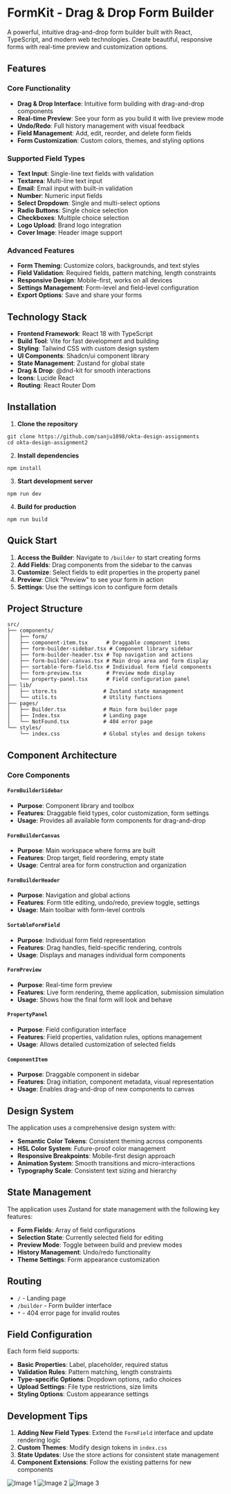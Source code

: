 # FormKit - Drag & Drop Form Builder

A powerful, intuitive drag-and-drop form builder built with React, TypeScript, and modern web technologies. Create beautiful, responsive forms with real-time preview and customization options.

## Features

### Core Functionality

- **Drag & Drop Interface**: Intuitive form building with drag-and-drop components
- **Real-time Preview**: See your form as you build it with live preview mode
- **Undo/Redo**: Full history management with visual feedback
- **Field Management**: Add, edit, reorder, and delete form fields
- **Form Customization**: Custom colors, themes, and styling options

### Supported Field Types

- **Text Input**: Single-line text fields with validation
- **Textarea**: Multi-line text input
- **Email**: Email input with built-in validation
- **Number**: Numeric input fields
- **Select Dropdown**: Single and multi-select options
- **Radio Buttons**: Single choice selection
- **Checkboxes**: Multiple choice selection
- **Logo Upload**: Brand logo integration
- **Cover Image**: Header image support

### Advanced Features

- **Form Theming**: Customize colors, backgrounds, and text styles
- **Field Validation**: Required fields, pattern matching, length constraints
- **Responsive Design**: Mobile-first, works on all devices
- **Settings Management**: Form-level and field-level configuration
- **Export Options**: Save and share your forms

## Technology Stack

- **Frontend Framework**: React 18 with TypeScript
- **Build Tool**: Vite for fast development and building
- **Styling**: Tailwind CSS with custom design system
- **UI Components**: Shadcn/ui component library
- **State Management**: Zustand for global state
- **Drag & Drop**: @dnd-kit for smooth interactions
- **Icons**: Lucide React
- **Routing**: React Router Dom

## Installation

1. **Clone the repository**

```
git clone https://github.com/sanju1098/okta-design-assignments
cd okta-design-assignment2
```

2. **Install dependencies**

```
npm install
```

3. **Start development server**

```
npm run dev
```

4. **Build for production**

```
npm run build
```

## Quick Start

1. **Access the Builder**: Navigate to `/builder` to start creating forms
2. **Add Fields**: Drag components from the sidebar to the canvas
3. **Customize**: Select fields to edit properties in the property panel
4. **Preview**: Click "Preview" to see your form in action
5. **Settings**: Use the settings icon to configure form details

## Project Structure

```
src/
├── components/
│   ├── form/
│   ├── component-item.tsx      # Draggable component items
│   ├── form-builder-sidebar.tsx # Component library sidebar
│   ├── form-builder-header.tsx # Top navigation and actions
│   ├── form-builder-canvas.tsx # Main drop area and form display
│   ├── sortable-form-field.tsx # Individual form field components
│   ├── form-preview.tsx        # Preview mode display
│   └── property-panel.tsx      # Field configuration panel
├── lib/
│   ├── store.ts               # Zustand state management
│   └── utils.ts               # Utility functions
├── pages/
│   ├── Builder.tsx            # Main form builder page
│   ├── Index.tsx              # Landing page
│   └── NotFound.tsx           # 404 error page
└── styles/
    └── index.css              # Global styles and design tokens
```

## Component Architecture

### Core Components

#### `FormBuilderSidebar`

- **Purpose**: Component library and toolbox
- **Features**: Draggable field types, color customization, form settings
- **Usage**: Provides all available form components for drag-and-drop

#### `FormBuilderCanvas`

- **Purpose**: Main workspace where forms are built
- **Features**: Drop target, field reordering, empty state
- **Usage**: Central area for form construction and organization

#### `FormBuilderHeader`

- **Purpose**: Navigation and global actions
- **Features**: Form title editing, undo/redo, preview toggle, settings
- **Usage**: Main toolbar with form-level controls

#### `SortableFormField`

- **Purpose**: Individual form field representation
- **Features**: Drag handles, field-specific rendering, controls
- **Usage**: Displays and manages individual form components

#### `FormPreview`

- **Purpose**: Real-time form preview
- **Features**: Live form rendering, theme application, submission simulation
- **Usage**: Shows how the final form will look and behave

#### `PropertyPanel`

- **Purpose**: Field configuration interface
- **Features**: Field properties, validation rules, options management
- **Usage**: Allows detailed customization of selected fields

#### `ComponentItem`

- **Purpose**: Draggable component in sidebar
- **Features**: Drag initiation, component metadata, visual representation
- **Usage**: Enables drag-and-drop of new components to canvas

## Design System

The application uses a comprehensive design system with:

- **Semantic Color Tokens**: Consistent theming across components
- **HSL Color System**: Future-proof color management
- **Responsive Breakpoints**: Mobile-first design approach
- **Animation System**: Smooth transitions and micro-interactions
- **Typography Scale**: Consistent text sizing and hierarchy

## State Management

The application uses Zustand for state management with the following key features:

- **Form Fields**: Array of field configurations
- **Selection State**: Currently selected field for editing
- **Preview Mode**: Toggle between build and preview modes
- **History Management**: Undo/redo functionality
- **Theme Settings**: Form appearance customization

## Routing

- `/` - Landing page
- `/builder` - Form builder interface
- `*` - 404 error page for invalid routes

## Field Configuration

Each form field supports:

- **Basic Properties**: Label, placeholder, required status
- **Validation Rules**: Pattern matching, length constraints
- **Type-specific Options**: Dropdown options, radio choices
- **Upload Settings**: File type restrictions, size limits
- **Styling Options**: Custom appearance settings

## Development Tips

1. **Adding New Field Types**: Extend the `FormField` interface and update rendering logic
2. **Custom Themes**: Modify design tokens in `index.css`
3. **State Updates**: Use the store actions for consistent state management
4. **Component Extensions**: Follow the existing patterns for new components

![Image 1](image.png)
![Image 2](image-1.png)
![Image 3](image-2.png)
